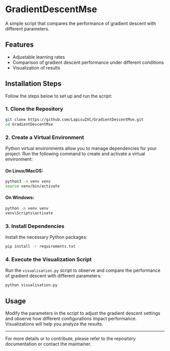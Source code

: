 # GradientDescentMse

A simple script that compares the performance of gradient descent with different parameters.

## Features
- Adjustable learning rates
- Comparison of gradient descent performance under different conditions
- Visualization of results

## Installation Steps

Follow the steps below to set up and run the script:

### 1. Clone the Repository
```bash
git clone https://github.com/LapisuZXC/GradientDescentMse.git
cd GradientDescentMse
```

### 2. Create a Virtual Environment

Python virtual environments allow you to manage dependencies for your project. Run the following command to create and activate a virtual environment:

#### On Linux/MacOS:
```bash
python3 -m venv venv
source venv/bin/activate
```

#### On Windows:
```bash
python -m venv venv
venv\Scripts\activate
```

### 3. Install Dependencies

Install the necessary Python packages:
```bash
pip install -r requirements.txt
```

### 4. Execute the Visualization Script

Run the `visualisation.py` script to observe and compare the performance of gradient descent with different parameters:
```bash
python visualisation.py
```


## Usage
Modify the parameters in the script to adjust the gradient descent settings and observe how different configurations impact performance. Visualizations will help you analyze the results.

---

For more details or to contribute, please refer to the repository documentation or contact the maintainer.

